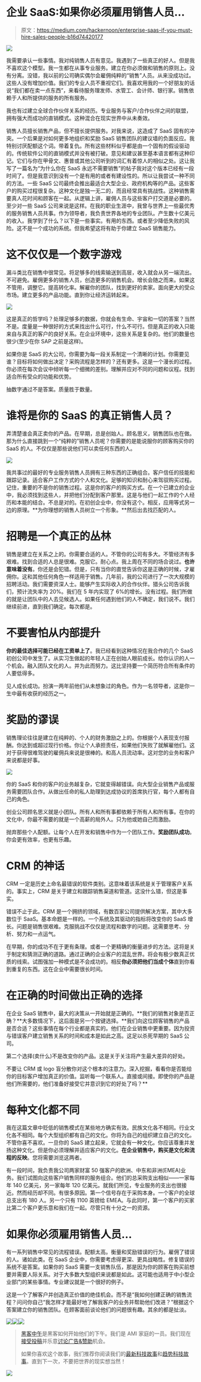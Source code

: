 # 企业 SaaS:如果你必须雇用销售人员…

> 原文：<https://medium.com/hackernoon/enterprise-saas-if-you-must-hire-sales-people-b16d74420177>

![](img/4358bf31a121b67ca6b22c2252cb626c.png)

我需要承认一些事情。我对纯销售人员有意见。我遇到了一些真正的好人。但是我不喜欢这个模型。我一生都在从事专业服务。建立在你必须做和销售的原则上。没有分离。没错，我以前的公司确实偶尔会雇佣纯粹的“销售”人员。从来没成功过。这些人没有增加价值。我们的专业人员不重视它们。我喜欢用我的一个好朋友的话说“我们都在卖一点东西”，来看待服务理发师、水管工、会计师、银行家。销售依赖于人和所提供的服务的所有服务。

我也有过建立全球合作伙伴关系的经历。专业服务与客户/合作伙伴之间的联盟，拥有强大而成功的直销模式。这种混合在现实世界中从未奏效。

销售人员擅长销售产品，但不擅长提供服务。对我来说，这造成了 SaaS 固有的冲突。一个后果是对如何更多地组织和奖励 SaaS 销售团队的建议墙的负面反应。我特别讨厌配额这个词。带着复仇。所有这些材料似乎都是由一个固有的假设驱动的。传统软件公司的直销模式并没有被打破。意见和建议甚至基本语言都有这种印记。它们与你在甲骨文、惠普或其他公司听到的词汇有着惊人的相似之处。这让我写了一篇名为“为什么你在 SaaS 永远不需要销售”的帖子我对这个版本已经有一段时间了。但是我意识到没有一个是有用的或者有建设性的。所以让我尝试一种不同的方法。一些 SaaS 公司最终会推出最适合大型企业、政府机构等的产品。这些客户的购买过程很复杂。这种文化是独一无二的，而且经常具有挑战性。这种销售需要真人花时间和顾客在一起。从逻辑上讲，雇佣人员与这些客户打交道是必要的。至少对一些 SaaS 公司来说是这样。在我的职业生涯中，我曾与世界上一些最优秀的服务销售人员共事。作为领导者，我负责世界各地的专业团队。产生数十亿美元的收入。我学到了什么？以下是一些事实。有用的东西。或者至少降低失败的风险。这不是一个成功的系统。但我希望这将有助于你建立 SaaS 销售能力。

# 这不仅仅是一个数字游戏

漏斗类比在销售中很常见。将足够多的线索输送到高层，收入就会从另一端流出。不可避免。雇佣更多的销售人员，创造更多的销售机会。增长会随之而来。如果这不管用，调整它。提高转化率。解雇你的团队，找到更好的卖家。面向更大的受众市场。建立更多的产品功能。直到你让经济运转起来。

![](img/cda6b07e184decec790521ed8160e86d.png)

这是真正的哲学吗？处理足够多的数据，你就会有生命、宇宙和一切的答案？当然不是。度量是一种很好的方式来找出什么可行，什么不可行。但是真正的收入只能来自与真正的客户的良好关系。在企业环境中，这些关系是复杂的。他们的数量也很少(至少在你 SAP 之前是这样)。

如果你是 SaaS 的大公司，你需要为每一段关系制定一个清晰的计划。你需要见谁？目标将如何做出决定？采购流程是怎样的？还有更多。这是一个漫长的过程。你必须在每次会议中倾听每一个细微的差别。理解并应对不同的问题和议程。找到适合所有受众的功能和优势。

抽数字通过不是答案。质量胜于数量。

# 谁将是你的 SaaS 的真正销售人员？

弄清楚谁会真正卖你的产品。在早期，总是创始人。顾名思义，销售团队也在做。那为什么直接跳到一个“纯粹的”销售人员呢？你需要的是能说服你的顾客购买你的 SaaS 的人。不仅仅是那些说他们可以卖任何东西的人。

![](img/f8efeb0ba58661924e29255687f2775a.png)

我共事过的最好的专业服务销售人员拥有三种东西的正确组合。客户信任的技能和跟踪记录。适合客户工作方式的个人和文化。足够的知识和耐心来驾驭购买过程。记住，重要的不是你的销售过程。这是你的客户的购买方式。在一个已建立的企业中，我必须找到这些人，并把他们分配到客户那里。这是与他们一起工作的个人经历和本能的结合。不总是对的。在初创企业中，你没有这个。相反，应用等式另一边的原理。**为你理想的销售人员树立一个形象。**然后出去找匹配的人。

# 招聘是一个真正的丛林

销售是建立在关系之上的。你需要合适的人。不管你的公司有多大。不管经济有多艰难。找到合适的人总是很难。克服它。耐心点。我上周在不同的场合说过。**也许意味着没有**。你还是会犯错。但是，只有当你的直觉告诉你这是正确的时候，才雇佣你。这和其他任何角色一样适用于销售。几年前，我的公司进行了一次大规模的招聘活动。我们需要资深人士。能够产生实际收入的合作伙伴。猎头公司告诉我们，预计流失率为 20%。我们在 5 年内实现了 6%的增长。没有过程。我们所做的就是让团队中的人去见候选人。如果任何遇到他们的人不确定，我们说不。我们继续前进，直到我们确定。每次都是。

# 不要害怕从内部提升

**你的最佳选择可能已经在工资单上了**。我已经看到这种情况在我合作的几个 SaaS 初创公司中发生了。从实习生做起的年轻人正在创始人眼前成长。给你认识的人一个机会。融入团队文化的人。并为此而努力。这比坚持要一个简历符合所有条件的人要低得多。

见人成长成功。扮演一两年前他们从未想象过的角色。作为一名领导者，这是你一生中最有收获的经历之一。

# 奖励的谬误

销售理论往往是建立在纯粹的、个人的财务激励之上的。你根据个人表现支付报酬。你达到或超过现行价格。你让个人承担责任，如果他们失败了就解雇他们。这对于获得很难驾驶的雇佣兵来说是很棒的。和高人员流动率。这对您的业务和客户来说都是好事。

![](img/afc69acd50ead30a90482ab7ad804950.png)

你的 SaaS 和你的客户的业务越复杂，它就变得越错误。向大型企业销售产品或服务需要团队合作。从做出任命的私人助理到达成协议的首席执行官，每个人都有自己的角色。

创业公司顾名思义就是小团队。所有人和所有事都依赖于所有人和所有事。在你的文化中，你最不需要的就是一个高薪的局外人。只为他或她自己而激励。

抛弃那些个人配额。让每个人在开发和销售中作为一个团队工作。**奖励团队成功**。你会更有效率，也更有乐趣。

# CRM 的神话

CRM 一定是历史上命名最错误的软件类别。这意味着该系统是关于管理客户关系的。事实上，CRM 是关于建立和跟踪销售渠道和管道。这没什么错，但这是事实。

错误不止于此。CRM 是一个拥挤的领域，有数百家公司提供解决方案，其中大多数位于 SaaS。基本命题是一样的。一个系统及其驱动的指标将改变你的 SaaS 增长。问题是销售很艰难。克服挑战不仅仅是流程和数字的问题。这需要思考、分析、努力和一点运气。

在早期，你的成功不在于更有条理。或者一个更精确的衡量进步的方法。这将是关于制定和猜测正确的道路。通过正确的企业客户的混乱世界。将会有极少数真正优质的线索。试图强加一种模式是不会成功的。相反**你必须把他们当成个体**直到你看到重复的东西。这在企业中需要很长时间。

# 在正确的时间做出正确的选择

在企业 SaaS 销售中，最大的决策从一开始就是正确的。**我们的销售对象是否正确？**大多数情况下，这后面是另一个按键选择。**我们向这位顾客销售的产品是否合适？这些事情在每个行业都是真实的。他们在企业销售中更重要。因为投资与错误客户建立销售关系的时间和成本是如此之高。这足以杀死早期的 SaaS 公司。

第二个选择(卖什么)不是改变你的产品。这是关于关注将产生最大差异的好处。

不要让 CRM 或 logo 盲分散你对这个根本的注意力。深入挖掘，看看你是否能给你的目标客户增加真正的价值。监听每一个联系人。直接或间接。即使你的产品是他们所需要的，他们准备好接受它并意识到它的好处了吗？**

# 每种文化都不同

我在这篇文章中贬低的销售模式在某些地方确实有效。民族文化各不相同。行业文化各不相同。每个大型组织都有自己的文化。你将为自己的组织建立自己的文化。不管你喜不喜欢。一旦你的 SaaS 建立起来，它就会有一种文化。你应该尊重并发扬这种文化。但是你必须理解并适应客户的文化。**在企业销售中，购买是文化和流程的反映**。您将需要浏览这两者。

有一段时间，我负责我公司两家财富 50 强客户的欧洲、中东和非洲(EMEA)业务。我们试图向这些客户销售同样的服务组合。他们的总采购支出相似——一家每年 140 亿美元，另一家每年 120 亿美元。就我们所见，专业服务的支出也很接近。然而经历却不同。有很多原因。第一个信号存在于采购本身。一个客户的全球总支出有 180 人。另一个只有 1100 英镑给 EMEA。与此同时，第一个客户的买家比第二个客户更乐意和我们在一起。尽管只有十分之一的资源。

# 如果你必须雇用销售人员…

有一系列销售中常见的流程错误。配额太高。衡量和奖励错误的行为。雇佣了错误的人。诸如此类。在 SaaS 企业中，你需要考虑得更深、更具战略性。修复错误的系统不是答案。如果你的 SaaS 需要一支销售队伍，那是因为你的顾客在购买前想要并需要人际关系。对于大多数大型组织来说都是如此。这可能也适用于中小型企业部门的某些事情。专业建议就是一个很好的例子。

这是一个了解客户并创造真正价值的绝佳机会。而不是“我如何创建正确的销售流程？问问你自己“我怎样才能最好地了解我客户的业务并帮助他们改进？”根据这个答案建立你的销售团队。在顾客面前谈论他们的问题很有趣。其余的都是扯淡。

[![](img/50ef4044ecd4e250b5d50f368b775d38.png)](http://bit.ly/HackernoonFB)[![](img/979d9a46439d5aebbdcdca574e21dc81.png)](https://goo.gl/k7XYbx)[![](img/2930ba6bd2c12218fdbbf7e02c8746ff.png)](https://goo.gl/4ofytp)

> [黑客中午](http://bit.ly/Hackernoon)是黑客如何开始他们的下午。我们是 AMI 家庭的一员。我们现在[接受投稿](http://bit.ly/hackernoonsubmission)并乐意[讨论广告&赞助](mailto:partners@amipublications.com)机会。
> 
> 如果你喜欢这个故事，我们推荐你阅读我们的[最新科技故事](http://bit.ly/hackernoonlatestt)和[趋势科技故事](https://hackernoon.com/trending)。直到下一次，不要把世界的现实想当然！

[![](img/be0ca55ba73a573dce11effb2ee80d56.png)](https://goo.gl/Ahtev1)